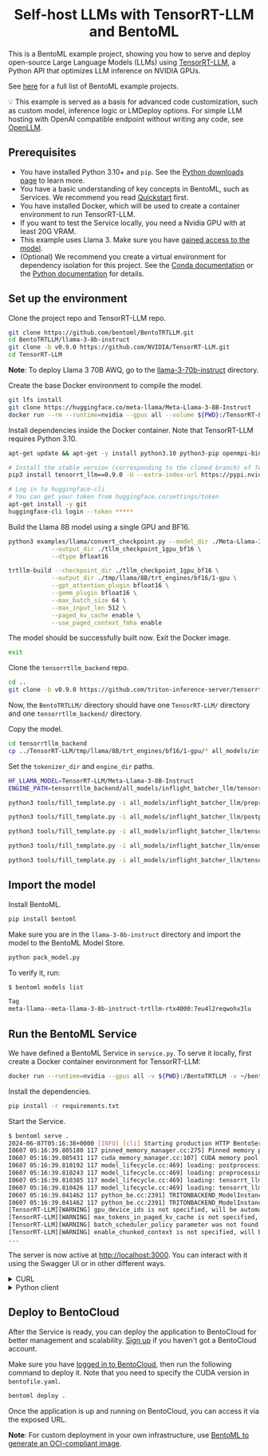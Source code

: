 <div align="center">
    <h1 align="center">Self-host LLMs with TensorRT-LLM and BentoML</h1>
</div>

This is a BentoML example project, showing you how to serve and deploy open-source Large Language Models (LLMs) using [TensorRT-LLM](https://github.com/NVIDIA/TensorRT-LLM), a Python API that optimizes LLM inference on NVIDIA GPUs.

See [here](https://github.com/bentoml/BentoML/tree/main/examples) for a full list of BentoML example projects.

💡 This example is served as a basis for advanced code customization, such as custom model, inference logic or LMDeploy options. For simple LLM hosting with OpenAI compatible endpoint without writing any code, see [OpenLLM](https://github.com/bentoml/OpenLLM).

## Prerequisites

- You have installed Python 3.10+ and `pip`. See the [Python downloads page](https://www.python.org/downloads/) to learn more.
- You have a basic understanding of key concepts in BentoML, such as Services. We recommend you read [Quickstart](https://docs.bentoml.com/en/1.2/get-started/quickstart.html) first.
- You have installed Docker, which will be used to create a container environment to run TensorRT-LLM.
- If you want to test the Service locally, you need a Nvidia GPU with at least 20G VRAM.
- This example uses Llama 3. Make sure you have [gained access to the model](https://huggingface.co/meta-llama/Meta-Llama-3-8B-Instruct).
- (Optional) We recommend you create a virtual environment for dependency isolation for this project. See the [Conda documentation](https://conda.io/projects/conda/en/latest/user-guide/tasks/manage-environments.html) or the [Python documentation](https://docs.python.org/3/library/venv.html) for details.

## Set up the environment

Clone the project repo and TensorRT-LLM repo.

```bash
git clone https://github.com/bentoml/BentoTRTLLM.git
cd BentoTRTLLM/llama-3-8b-instruct
git clone -b v0.9.0 https://github.com/NVIDIA/TensorRT-LLM.git
cd TensorRT-LLM
```

**Note**: To deploy Llama 3 70B AWQ, go to the [llama-3-70b-instruct](./llama-3-70b-instruct/) directory.

Create the base Docker environment to compile the model.

```bash
git lfs install
git clone https://huggingface.co/meta-llama/Meta-Llama-3-8B-Instruct
docker run --rm --runtime=nvidia --gpus all --volume ${PWD}:/TensorRT-LLM --entrypoint /bin/bash -it --workdir /TensorRT-LLM nvidia/cuda:12.1.0-devel-ubuntu22.04
```

Install dependencies inside the Docker container. Note that TensorRT-LLM requires Python 3.10.

```bash
apt-get update && apt-get -y install python3.10 python3-pip openmpi-bin libopenmpi-dev

# Install the stable version (corresponding to the cloned branch) of TensorRT-LLM.
pip3 install tensorrt_llm==0.9.0 -U --extra-index-url https://pypi.nvidia.com

# Log in to huggingface-cli
# You can get your token from huggingface.co/settings/token
apt-get install -y git
huggingface-cli login --token *****
```

Build the Llama 8B model using a single GPU and BF16.

```bash
python3 examples/llama/convert_checkpoint.py --model_dir ./Meta-Llama-3-8B-Instruct \
            --output_dir ./tllm_checkpoint_1gpu_bf16 \
            --dtype bfloat16

trtllm-build --checkpoint_dir ./tllm_checkpoint_1gpu_bf16 \
            --output_dir ./tmp/llama/8B/trt_engines/bf16/1-gpu \
            --gpt_attention_plugin bfloat16 \
            --gemm_plugin bfloat16 \
            --max_batch_size 64 \
            --max_input_len 512 \
            --paged_kv_cache enable \
            --use_paged_context_fmha enable
```

The model should be successfully built now. Exit the Docker image.

```bash
exit
```

Clone the `tensorrtllm_backend` repo.

```bash
cd ..
git clone -b v0.9.0 https://github.com/triton-inference-server/tensorrtllm_backend.git
```

Now, the `BentoTRTLLM/` directory should have one `TenosrRT-LLM/` directory and one `tensorrtllm_backend/` directory.

Copy the model.

```bash
cd tensorrtllm_backend
cp ../TensorRT-LLM/tmp/llama/8B/trt_engines/bf16/1-gpu/* all_models/inflight_batcher_llm/tensorrt_llm/1/
```

Set the `tokenizer_dir` and `engine_dir` paths.

```bash
HF_LLAMA_MODEL=TensorRT-LLM/Meta-Llama-3-8B-Instruct
ENGINE_PATH=tensorrtllm_backend/all_models/inflight_batcher_llm/tensorrt_llm/1

python3 tools/fill_template.py -i all_models/inflight_batcher_llm/preprocessing/config.pbtxt tokenizer_dir:${HF_LLAMA_MODEL},tokenizer_type:auto,triton_max_batch_size:64,preprocessing_instance_count:1

python3 tools/fill_template.py -i all_models/inflight_batcher_llm/postprocessing/config.pbtxt tokenizer_dir:${HF_LLAMA_MODEL},tokenizer_type:auto,triton_max_batch_size:64,postprocessing_instance_count:1

python3 tools/fill_template.py -i all_models/inflight_batcher_llm/tensorrt_llm_bls/config.pbtxt triton_max_batch_size:64,decoupled_mode:True,bls_instance_count:1,accumulate_tokens:False

python3 tools/fill_template.py -i all_models/inflight_batcher_llm/ensemble/config.pbtxt triton_max_batch_size:64

python3 tools/fill_template.py -i all_models/inflight_batcher_llm/tensorrt_llm/config.pbtxt triton_max_batch_size:64,decoupled_mode:True,max_beam_width:1,engine_dir:${ENGINE_PATH},max_tokens_in_paged_kv_cache:,max_attention_window_size:2560,kv_cache_free_gpu_mem_fraction:0.95,exclude_input_in_output:True,enable_kv_cache_reuse:True,batching_strategy:inflight_fused_batching,max_queue_delay_microseconds:0
```

## Import the model

Install BentoML.

```bash
pip install bentoml
```

Make sure you are in the `llama-3-8b-instruct` directory and import the model to the BentoML Model Store.

```bash
python pack_model.py
```

To verify it, run:

```bash
$ bentoml models list

Tag                                                                           Size       Creation Time
meta-llama--meta-llama-3-8b-instruct-trtllm-rtx4000:7eu4l2reqwohx3lu          45.80 GiB  2024-06-07 04:25:30
```

## Run the BentoML Service

We have defined a BentoML Service in `service.py`. To serve it locally, first create a Docker container environment for TensorRT-LLM:

```bash
docker run --runtime=nvidia --gpus all -v ${PWD}:/BentoTRTLLM -v ~/bentoml:/root/bentoml -p 3000:3000 --entrypoint /bin/bash -it --workdir /BentoTRTLLM nvcr.io/nvidia/tritonserver:24.04-trtllm-python-py3
```

Install the dependencies.

```bash
pip install -r requirements.txt
```

Start the Service.

```bash
$ bentoml serve .
2024-06-07T05:16:38+0000 [INFO] [cli] Starting production HTTP BentoServer from "service:TRTLLM" listening on http://localhost:3000 (Press CTRL+C to quit)
I0607 05:16:39.805180 117 pinned_memory_manager.cc:275] Pinned memory pool is created at '0x7f7c64000000' with size 268435456
I0607 05:16:39.805431 117 cuda_memory_manager.cc:107] CUDA memory pool is created on device 0 with size 67108864
I0607 05:16:39.810192 117 model_lifecycle.cc:469] loading: postprocessing:1
I0607 05:16:39.810243 117 model_lifecycle.cc:469] loading: preprocessing:1
I0607 05:16:39.810385 117 model_lifecycle.cc:469] loading: tensorrt_llm:1
I0607 05:16:39.810426 117 model_lifecycle.cc:469] loading: tensorrt_llm_bls:1
I0607 05:16:39.841462 117 python_be.cc:2391] TRITONBACKEND_ModelInstanceInitialize: postprocessing_0_0 (CPU device 0)
I0607 05:16:39.841462 117 python_be.cc:2391] TRITONBACKEND_ModelInstanceInitialize: preprocessing_0_0 (CPU device 0)
[TensorRT-LLM][WARNING] gpu_device_ids is not specified, will be automatically set
[TensorRT-LLM][WARNING] max_tokens_in_paged_kv_cache is not specified, will use default value
[TensorRT-LLM][WARNING] batch_scheduler_policy parameter was not found or is invalid (must be max_utilization or guaranteed_no_evict)
[TensorRT-LLM][WARNING] enable_chunked_context is not specified, will be set to false.
...
```

The server is now active at [http://localhost:3000](http://localhost:3000/). You can interact with it using the Swagger UI or in other different ways.

<details>

<summary>CURL</summary>

```bash
curl -X 'POST' \
  'http://localhost:3000/generate' \
  -H 'accept: text/event-stream' \
  -H 'Content-Type: application/json' \
  -d '{
  "prompt": "Explain superconductors like I'\''m five years old",
  "max_tokens": 1024
}'
```

</details>

<details>

<summary>Python client</summary>

```python
import bentoml

with bentoml.SyncHTTPClient("http://localhost:3000") as client:
    response_generator = client.generate(
        prompt="Explain superconductors like I'm five years old",
        max_tokens=1024
    )
    for response in response_generator:
        print(response, end='')
```

</details>

## Deploy to BentoCloud

After the Service is ready, you can deploy the application to BentoCloud for better management and scalability. [Sign up](https://www.bentoml.com/) if you haven't got a BentoCloud account.

Make sure you have [logged in to BentoCloud](https://docs.bentoml.com/en/latest/bentocloud/how-tos/manage-access-token.html), then run the following command to deploy it. Note that you need to specify the CUDA version in `bentofile.yaml`.

```bash
bentoml deploy .
```

Once the application is up and running on BentoCloud, you can access it via the exposed URL.

**Note**: For custom deployment in your own infrastructure, use [BentoML to generate an OCI-compliant image](https://docs.bentoml.com/en/latest/guides/containerization.html).
